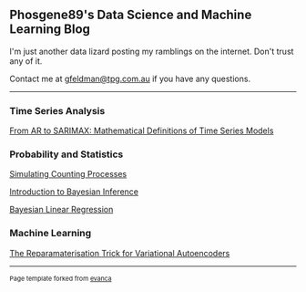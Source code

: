## Phosgene89's Data Science and Machine Learning Blog
I'm just another data lizard posting my ramblings on the internet. Don't trust any of it.

Contact me at gfeldman@tpg.com.au if you have any questions. 

---

### Time Series Analysis
[From AR to SARIMAX: Mathematical Definitions of Time Series Models](https://phosgene89.github.io/sarima)

### Probability and Statistics
[Simulating Counting Processes](https://phosgene89.github.io/simulating_counting_processes)

[Introduction to Bayesian Inference](https://phosgene89.github.io/bayesian/bayesian_inference)

[Bayesian Linear Regression](https://phosgene89.github.io/bayesian/bayesian_linear_regression)

### Machine Learning

[The Reparamaterisation Trick for Variational Autoencoders](https://github.com/phosgene89/phosgene89.github.io/blob/master/machine_learning/autoencoders/reparamatisation_trick.pdf)


---
<p style="font-size:11px">Page template forked from <a href="https://github.com/evanca/quick-portfolio">evanca</a></p>
<!-- Remove above link if you don't want to attibute -->
